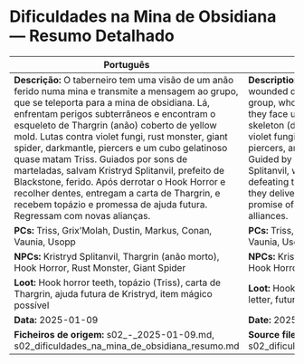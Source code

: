 # Dificuldades na Mina de Obsidiana — Resumo Detalhado

| Português | English |
|-----------|---------|
| **Descrição:** O taberneiro tem uma visão de um anão ferido numa mina e transmite a mensagem ao grupo, que se teleporta para a mina de obsidiana. Lá, enfrentam perigos subterrâneos e encontram o esqueleto de Thargrin (anão) coberto de yellow mold. Lutas contra violet fungi, rust monster, giant spider, darkmantle, piercers e um cubo gelatinoso quase matam Triss. Guiados por sons de marteladas, salvam Kristryd Splitanvil, prefeito de Blackstone, ferido. Após derrotar o Hook Horror e recolher dentes, entregam a carta de Thargrin, e recebem topázio e promessa de ajuda futura. Regressam com novas alianças. | **Description:** The innkeeper receives a vision of a wounded dwarf in a mine and shares it with the group, who teleport to the obsidian mine. There, they face underground threats and find Thargrin’s skeleton (dwarf) covered in yellow mold. Fights with violet fungi, rust monster, giant spider, darkmantle, piercers, and a gelatinous cube nearly kill Triss. Guided by hammering sounds, they save Kristryd Splitanvil, wounded mayor of Blackstone. After defeating the Hook Horror and collecting its teeth, they deliver Thargrin’s letter and receive a topaz and promise of future aid. They return with new alliances. |
| **PCs:** Triss, Grix’Molah, Dustin, Markus, Conan, Vaunia, Usopp | **PCs:** Triss, Grix’Molah, Dustin, Markus, Conan, Vaunia, Usopp |
| **NPCs:** Kristryd Splitanvil, Thargrin (anão morto), Hook Horror, Rust Monster, Giant Spider | **NPCs:** Kristryd Splitanvil, Thargrin (dead dwarf), Hook Horror, Rust Monster, Giant Spider |
| **Loot:** Hook horror teeth, topázio (Triss), carta de Thargrin, ajuda futura de Kristryd, item mágico possível | **Loot:** Hook horror teeth, topaz (Triss), Thargrin’s letter, future help from Kristryd, possible magic item |
| **Data:** 2025-01-09 | **Date:** 2025-01-09 |
| **Ficheiros de origem:** s02_-_2025-01-09.md, s02_dificuldades_na_mina_de_obsidiana_resumo.md | **Source files:** s02_-_2025-01-09.md, s02_dificuldades_na_mina_de_obsidiana_resumo.md |
